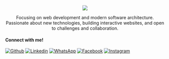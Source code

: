 <br>
<p align="center">
<img src="./1500x500.jpg"> </img>
</p>

<p align="center">Focusing on web development and modern software architecture. Passionate about new technologies, building interactive websites, and open to challenges and collaboration. </p>

#### Connect with me!

[![Github](https://img.shields.io/badge/-Github-000?style=flat&logo=Github&logoColor=white)](https://github.com/nofeth)
[![Linkedin](https://img.shields.io/badge/-LinkedIn-blue?style=flat&logo=Linkedin&logoColor=white)](https://www.linkedin.com/in/adeoktaviano/)
[![WhatsApp](https://img.shields.io/badge/-WhatsApp-12b847?style=flat&logo=WhatsApp&logoColor=white)](https://wa.me/6281336156031)
[![Facebook](https://img.shields.io/badge/-Facebook-blue?style=flat&logo=Facebook&logoColor=white)](https://www.facebook.com/natsuki.freedom/)
[![Instagram](https://img.shields.io/badge/-instagram-c1558b?style=flat&logo=Instagram&logoColor=white)](https://www.instagram.com/ade.oktaviano_?igsh=dnBsM2NueDh2NXZr)

<!---
novadeta/novadeta is a ✨ special ✨ repository because its `README.md` (this file) appears on your GitHub profile.
--->
